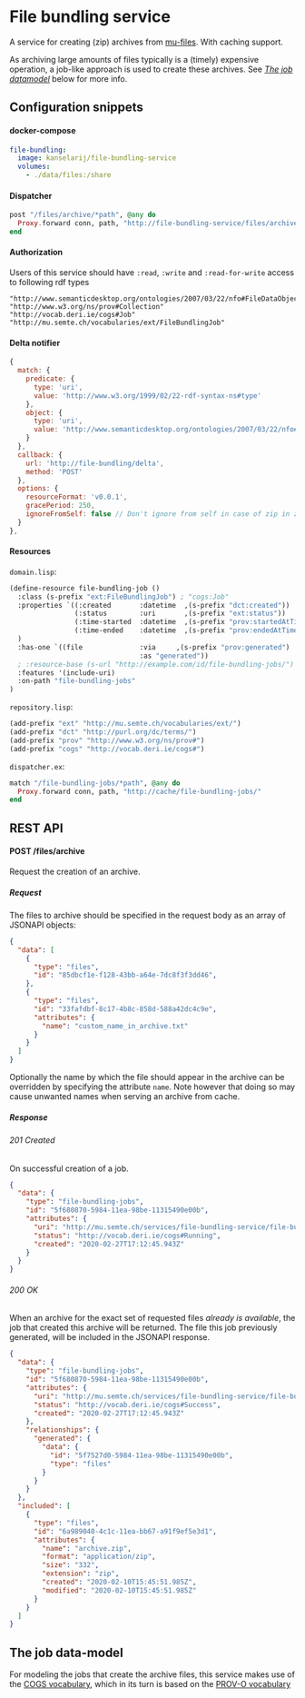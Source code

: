 # File bundling service
A service for creating (zip) archives from [mu-files](https://github.com/mu-semtech/file-service). With caching support.

As archiving large amounts of files typically is a (timely) expensive operation, a job-like approach is used to create these archives. See [*The job datamodel*](#The-job-data-model) below for more info.

## Configuration snippets

#### docker-compose

```yml
file-bundling:
  image: kanselarij/file-bundling-service
  volumes:
    - ./data/files:/share
```

#### Dispatcher

```elixir
post "/files/archive/*path", @any do
  Proxy.forward conn, path, "http://file-bundling-service/files/archive/"
end
```

#### Authorization

Users of this service should have `:read`, `:write` and `:read-for-write` access to following rdf types
```
"http://www.semanticdesktop.org/ontologies/2007/03/22/nfo#FileDataObject"
"http://www.w3.org/ns/prov#Collection"
"http://vocab.deri.ie/cogs#Job"
"http://mu.semte.ch/vocabularies/ext/FileBundlingJob"
```

#### Delta notifier

```js
{
  match: {
    predicate: {
      type: 'uri',
      value: 'http://www.w3.org/1999/02/22-rdf-syntax-ns#type'
    },
    object: {
      type: 'uri',
      value: 'http://www.semanticdesktop.org/ontologies/2007/03/22/nfo#FileDataObject'
    }
  },
  callback: {
    url: 'http://file-bundling/delta',
    method: 'POST'
  },
  options: {
    resourceFormat: 'v0.0.1',
    gracePeriod: 250,
    ignoreFromSelf: false // Don't ignore from self in case of zip in zip
  }
},
```

#### Resources

`domain.lisp`:
```lisp
(define-resource file-bundling-job ()
  :class (s-prefix "ext:FileBundlingJob") ; "cogs:Job"
  :properties `((:created       :datetime  ,(s-prefix "dct:created"))
                (:status        :uri       ,(s-prefix "ext:status"))
                (:time-started  :datetime  ,(s-prefix "prov:startedAtTime"))
                (:time-ended    :datetime  ,(s-prefix "prov:endedAtTime"))
  )
  :has-one `((file              :via     ,(s-prefix "prov:generated")
                                :as "generated"))
  ; :resource-base (s-url "http://example.com/id/file-bundling-jobs/")
  :features '(include-uri)
  :on-path "file-bundling-jobs"
)
```

`repository.lisp`:
```lisp
(add-prefix "ext" "http://mu.semte.ch/vocabularies/ext/")
(add-prefix "dct" "http://purl.org/dc/terms/")
(add-prefix "prov" "http://www.w3.org/ns/prov#")
(add-prefix "cogs" "http://vocab.deri.ie/cogs#")
```

`dispatcher.ex`:
```elixir
match "/file-bundling-jobs/*path", @any do
  Proxy.forward conn, path, "http://cache/file-bundling-jobs/"
end
```

## REST API
#### POST /files/archive
Request the creation of an archive.

##### Request
The files to archive should be specified in the request body as an array of JSONAPI objects:
```json
{
  "data": [
    {
      "type": "files",
      "id": "85dbcf1e-f128-43bb-a64e-7dc8f3f3dd46",
    },
    {
      "type": "files",
      "id": "33fafdbf-8c17-4b8c-858d-588a42dc4c9e",
      "attributes": {
        "name": "custom_name_in_archive.txt"
      }
    }
  ]
}
```
Optionally the name by which the file should appear in the archive can be overridden by specifying the attribute `name`.
Note however that doing so may cause unwanted names when serving an archive from cache.

##### Response
###### 201 Created
On successful creation of a job.

```json
{
  "data": {
    "type": "file-bundling-jobs",
    "id": "5f680870-5984-11ea-98be-11315490e00b",
    "attributes": {
      "uri": "http://mu.semte.ch/services/file-bundling-service/file-bundling-jobs/5f680870-5984-11ea-98be-11315490e00b",
      "status": "http://vocab.deri.ie/cogs#Running",
      "created": "2020-02-27T17:12:45.943Z"
    }
  }
}
```

###### 200 OK
When an archive for the exact set of requested files *already is available*, the job that created this archive will be returned. The file this job previously generated, will be included in the JSONAPI response.

```json
{
  "data": {
    "type": "file-bundling-jobs",
    "id": "5f680870-5984-11ea-98be-11315490e00b",
    "attributes": {
      "uri": "http://mu.semte.ch/services/file-bundling-service/file-bundling-jobs/5f680870-5984-11ea-98be-11315490e00b",
      "status": "http://vocab.deri.ie/cogs#Success",
      "created": "2020-02-27T17:12:45.943Z"
    },
    "relationships": {
      "generated": {
        "data": {
          "id": "5f7527d0-5984-11ea-98be-11315490e00b",
          "type": "files"
        }
      }
    }
  },
  "included": [
    {
      "type": "files",
      "id": "6a989040-4c1c-11ea-bb67-a91f9ef5e3d1",
      "attributes": {
        "name": "archive.zip",
        "format": "application/zip",
        "size": "332",
        "extension": "zip",
        "created": "2020-02-10T15:45:51.985Z",
        "modified": "2020-02-10T15:45:51.985Z"
      }
    }
  ]
}
```
## The job data-model

For modeling the jobs that create the archive files, this service makes use of the [COGS vocabulary](http://vocab.deri.ie/cogs#Job), which in its turn is based on the [PROV-O vocabulary](https://www.w3.org/TR/2013/REC-prov-o-20130430/#prov-o-at-a-glance)
